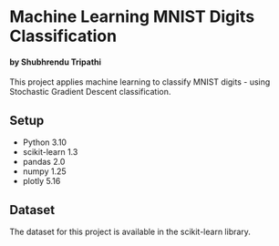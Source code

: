 # Machine Learning MNIST Digits Classification
#### by Shubhrendu Tripathi

This project applies machine learning to classify MNIST digits - using Stochastic Gradient Descent classification. 

## Setup

* Python 3.10
* scikit-learn 1.3
* pandas 2.0
* numpy 1.25
* plotly 5.16

## Dataset

The dataset for this project is available in the scikit-learn library.
